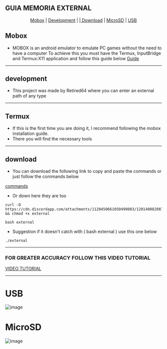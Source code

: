 ## GUIA MEMORIA EXTERNAL

<p align="center">
  <a href="#Mobox">Mobox</a> |
  <a href="#development">Development</a> |
  <a href="#Termux"<Termux</a> |
  <a href="#download">Download</a> |
  <a href="#MicroSD">MicroSD</a> |
  <a href="#USB">USB</a>
</p>

## Mobox

* MOBOX is an android emulator to emulate PC games without the need to have a computer To achieve this you must have the Termux, InputBridge and Termux:X11 application and follow this guide below
[Guide](https://github.com/olegos2/mobox)
______________________________________________________________
## development
* This project was made by Retired64 where you can enter an external path of any type
______________________________________________________________

## Termux

* If this is the first time you are doing it, I recommend following the mobox installation guide.
* There you will find the necessary tools

_________________________________________________________
## download
* You can download the following link to copy and paste the commands or just follow the commands below

[commands](https://www.mediafire.com/file/oizliijdbttpv9q/comando-para-mobox.txt/file)

* Or down here they are too 
```
curl -O https://cdn.discordapp.com/attachments/1120450661050499083/1201400820873302086/external && chmod +x external 
```
```
bash external
```
* Suggestion if it doesn't catch with ( bash external ) use this one below

```
./external
```
______________________________________________________________

### FOR GREATER ACCURACY FOLLOW THIS VIDEO TUTORIAL
[VIDEO TUTORIAL](https://youtu.be/jYKQ746LKOg)

_________________________________________________________

# USB

![image](https://cdn.discordapp.com/attachments/1120450661050499083/1201588309294579722/Screenshot_20240129-100214_Fotos.png?ex=65ca5d51&is=65b7e851&hm=f920ad69ef7b8b7f9e371b8e42c83d384de5123683374f2eafc77617e63db38a&)

# MicroSD

![image](https://cdn.discordapp.com/attachments/1120450661050499082/1201588320820543639/Screenshot_20240129-100229_Fotos.png?ex=65ca5d54&is=65b7e854&hm=d32a907c55249581122ef350323c6f142cc4eb18dae19553783a825322eaaea3&)
